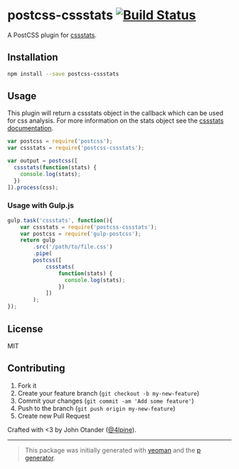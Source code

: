 # postcss-cssstats [![Build Status](https://secure.travis-ci.org/cssstats/postcss-cssstats.png?branch=master)](https://travis-ci.org/cssstats/postcss-cssstats)

A PostCSS plugin for [cssstats](https://github.com/cssstats/cssstats).

## Installation

```bash
npm install --save postcss-cssstats
```

## Usage

This plugin will return a cssstats object in the callback which can
be used for css analysis. For more information on the stats object see
the [cssstats documentation](https://github.com/cssstats/css-statistics#returned-object).

```javascript
var postcss = require('postcss');
var cssstats = require('postcss-cssstats');

var output = postcss([
  cssstats(function(stats) {
    console.log(stats);
  })
]).process(css);
```

### Usage with Gulp.js

```js
gulp.task('cssstats', function(){
    var cssstats = require('postcss-cssstats');
    var postcss = require('gulp-postcss');
    return gulp
        .src('/path/to/file.css')
        .pipe(
        postcss([
            cssstats(
                function(stats) {
                  console.log(stats);
                })
            ])
        );
});
```

## License

MIT

## Contributing

1. Fork it
2. Create your feature branch (`git checkout -b my-new-feature`)
3. Commit your changes (`git commit -am 'Add some feature'`)
4. Push to the branch (`git push origin my-new-feature`)
5. Create new Pull Request

Crafted with <3 by John Otander ([@4lpine](https://twitter.com/4lpine)).

***

> This package was initially generated with [yeoman](http://yeoman.io) and the [p generator](https://github.com/johnotander/generator-p.git).
